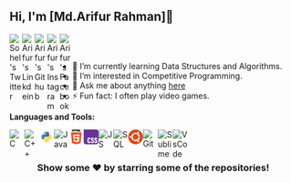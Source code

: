 ## Hi, I'm [Md.Arifur Rahman]👋

<a href="https://twitter.com/mrsohelcse">
  <img align="left" alt="Sohel's Twitter" width="22px" src="https://cdn-icons-png.flaticon.com/512/733/733579.png" />
</a>
<a href="https://linkedin.com/in/arifur-rahman-36a214278">
  <img align="left" alt="Arifur's Linkdein" width="22px" src="https://cdn-icons-png.flaticon.com/512/3536/3536505.png" />
</a>
<a href="https://github.com/ArifurRahman71">
  <img align="left" alt="Arifur's Github" width="22px" src="https://cdn-icons-png.flaticon.com/512/270/270798.png" />
</a>
<a href="https://www.instagram.com/arifur.rahman71/">
  <img align="left" alt="Arifur's Instagram" width="22px" src="https://cdn-icons-png.flaticon.com/512/2111/2111463.png" />
</a>
<a href="https://www.facebook.com/profile.php?id=100093859389997">
  <img align="left" alt="Arifur's Facebook" width="22px" src="https://cdn-icons-png.flaticon.com/512/5968/5968764.png" />
</a>
<br/>
<br/>

- 🌱 I’m currently learning Data Structures and Algorithms.
- 🤔 I’m interested in Competitive Programming.
- 💬 Ask me about anything [here](https://www.linkedin.com/in/mrsohelcse/)
- ⚡ Fun fact: I often play video games.



**Languages and Tools:**

<img align="left" alt="C" width="26px" src="https://cdn-icons-png.flaticon.com/512/3097/3097008.png"/>
<img align="left" alt="C++" width="26px" src="https://cdn-icons-png.flaticon.com/512/6132/6132222.png"/>
<img align="left" alt="Python" width="26px" src="https://raw.githubusercontent.com/github/explore/80688e429a7d4ef2fca1e82350fe8e3517d3494d/topics/python/python.png"/>
<img align="left" alt="Java" width="26px" src="https://cdn-icons-png.flaticon.com/512/226/226777.png"/>
<img align="left" alt="HTML5" width="26px" src="https://raw.githubusercontent.com/github/explore/80688e429a7d4ef2fca1e82350fe8e3517d3494d/topics/html/html.png"/>
<img align="left" alt="CSS3" width="26px" src="https://raw.githubusercontent.com/github/explore/80688e429a7d4ef2fca1e82350fe8e3517d3494d/topics/css/css.png" />

<img align="left" alt="JS" width="26px" src="https://cdn-icons-png.flaticon.com/512/4726/4726005.png"/>
<img align="left" alt="SQL" width="26px" src="https://cdn-icons-png.flaticon.com/512/4492/4492311.png"/>
<img align="left" alt="Ubuntu" width="26px" src="https://raw.githubusercontent.com/github/explore/80688e429a7d4ef2fca1e82350fe8e3517d3494d/topics/ubuntu/ubuntu.png"/>
<img align="left" alt="Git" width="26px" src="https://cdn-icons-png.flaticon.com/512/4494/4494748.png"/>
<img align="left" alt="Sublime" width="26px" src="https://www.sublimehq.com/images/sublime_text.png"/>
<img align="left" alt="VsCode" width="26px" src="https://upload.wikimedia.org/wikipedia/commons/9/9a/Visual_Studio_Code_1.35_icon.svg"/>
<br/>
<br/>

<div align="center">
  
### Show some ❤️ by starring some of the repositories!

</div>
